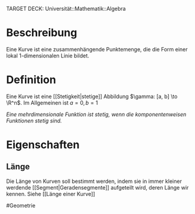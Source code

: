 TARGET DECK: Universität::Mathematik::Algebra

# Beschreibung
Eine Kurve ist eine zusammenhängende Punktemenge, die die Form einer lokal $1$-dimensionalen Linie bildet.

# Definition
Eine Kurve ist eine [[Stetigkeit|stetige]] Abbildung $\gamma: [a, b] \to \R^n$.
Im Allgemeinen ist $a = 0, b = 1$

*Eine mehrdimensionale Funktion ist stetig, wenn die komponentenweisen Funktionen stetig sind.*


# Eigenschaften
## Länge
Die Länge von Kurven soll bestimmt werden, indem sie in immer kleiner werdende [[Segment|Geradensegmente]] aufgeteilt wird, deren Länge wir kennen.
Siehe [[Länge einer Kurve]]










$\newcommand{\Q}{\mathbb Q}$
$\newcommand{\R}{\mathbb R}$
$\newcommand{\C}{\mathbb C}$
$\newcommand{\F}{\mathbb F}$
$\newcommand{\Z}{\mathbb Z}$
$\newcommand{\N}{\mathbb N}$
$\newcommand{\a}{\alpha}$

#Geometrie



